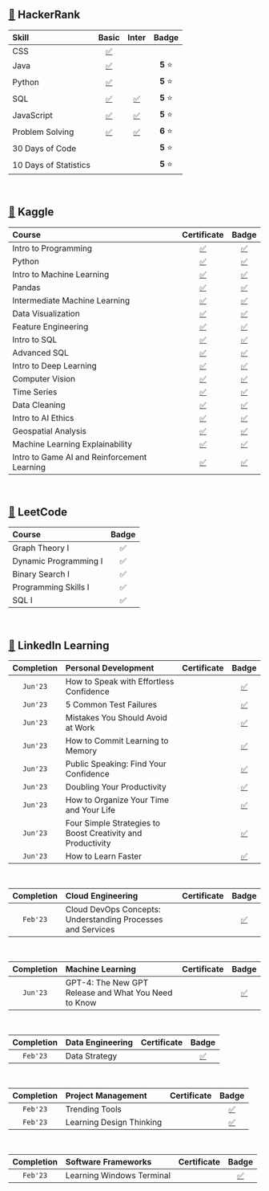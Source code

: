 ## [📍](https://www.hackerrank.com/idk_the_answers) **HackerRank**

|**Skill**|**Basic**|**Inter**|**Badge**|
|:--------|:-------:|:-------:|:-------:|
| CSS | [✅](https://www.hackerrank.com/certificates/74e2c133af56) | | |
| Java | [✅](https://www.hackerrank.com/certificates/4df727d4313d) | | **5** ⭐ |
| Python | [✅](https://www.hackerrank.com/certificates/b62c983ccd51) | | **5** ⭐ |
| SQL | [✅](https://www.hackerrank.com/certificates/6ff6bdfb759d) | [✅](https://www.hackerrank.com/certificates/1a7c76db90d8) | **5** ⭐ |
| JavaScript | [✅](https://www.hackerrank.com/certificates/15a72ed34c08) | [✅](https://www.hackerrank.com/certificates/947a39a12f85) | **5** ⭐ |
| Problem Solving | [✅](https://www.hackerrank.com/certificates/50bfb6b47406) | [✅](https://www.hackerrank.com/certificates/94992adf1706) | **6** ⭐ |
| 30 Days of Code | | | **5** ⭐ |
| 10 Days of Statistics | | | **5** ⭐ |

<br>

## [📍](https://www.kaggle.com/allenbphilip) **Kaggle**

|**Course**|**Certificate**|**Badge**|
|:---------|:-------------:|:-------:|
| Intro to Programming | [✅](https://github.com/abphilip-work/Certifications/blob/master/Personal/Achievements/Kaggle%20Intro%20to%20Programming.png) | [✅](https://www.kaggle.com/learn/certification/allenbphilip/intro-to-programming) |
| Python | [✅](https://github.com/abphilip-work/Certifications/blob/master/Personal/Achievements/Kaggle%20Python.png) | [✅](https://www.kaggle.com/learn/certification/allenbphilip/python) |
| Intro to Machine Learning | [✅](https://github.com/abphilip-work/Certifications/blob/master/Personal/Achievements/Kaggle%20Intro%20to%20Machine%20Learning.png) | [✅](https://www.kaggle.com/learn/certification/allenbphilip/intro-to-machine-learning) |
| Pandas | [✅](https://github.com/abphilip-work/Certifications/blob/master/Personal/Achievements/Kaggle%20Pandas.png) | [✅](https://www.kaggle.com/learn/certification/allenbphilip/pandas) |
| Intermediate Machine Learning | [✅](https://github.com/abphilip-work/Certifications/blob/master/Personal/Achievements/Kaggle%20Intermediate%20Machine%20Learning.png) | [✅](https://www.kaggle.com/learn/certification/allenbphilip/intermediate-machine-learning) |
| Data Visualization | [✅](https://github.com/abphilip-work/Certifications/blob/master/Personal/Achievements/Kaggle%20Data%20Visualization.png) | [✅](https://www.kaggle.com/learn/certification/allenbphilip/data-visualization) |
| Feature Engineering | [✅](https://github.com/abphilip-work/Certifications/blob/master/Personal/Achievements/Kaggle%20Feature%20Engineering.png) | [✅](https://www.kaggle.com/learn/certification/allenbphilip/feature-engineering) |
| Intro to SQL | [✅](https://github.com/abphilip-work/Certifications/blob/master/Personal/Achievements/Kaggle%20Intro%20to%20SQL.png) | [✅](https://www.kaggle.com/learn/certification/allenbphilip/intro-to-sql) |
| Advanced SQL | [✅](https://github.com/abphilip-work/Certifications/blob/master/Personal/Achievements/Kaggle%20Advanced%20SQL.png) | [✅](https://www.kaggle.com/learn/certification/allenbphilip/advanced-sql) |
| Intro to Deep Learning | [✅](https://github.com/abphilip-work/Certifications/blob/master/Personal/Achievements/Kaggle%20Intro%20to%20Deep%20Learning.png) | [✅](https://www.kaggle.com/learn/certification/allenbphilip/intro-to-deep-learning) |
| Computer Vision | [✅](https://github.com/abphilip-work/Certifications/blob/master/Personal/Achievements/Kaggle%20Computer%20Vision.png) | [✅](https://www.kaggle.com/learn/certification/allenbphilip/computer-vision) |
| Time Series | [✅](https://github.com/abphilip-work/Certifications/blob/master/Personal/Achievements/Kaggle%20Time%20Series.png) | [✅](https://www.kaggle.com/learn/certification/allenbphilip/time-series) |
| Data Cleaning | [✅](https://github.com/abphilip-work/Certifications/blob/master/Personal/Achievements/Kaggle%20Data%20Cleaning.png) | [✅](https://www.kaggle.com/learn/certification/allenbphilip/data-cleaning) |
| Intro to AI Ethics | [✅](https://github.com/abphilip-work/Certifications/blob/master/Personal/Achievements/Kaggle%20Intro%20to%20AI%20Ethics.png) | [✅](https://www.kaggle.com/learn/certification/allenbphilip/intro-to-ai-ethics) |
| Geospatial Analysis | [✅](https://github.com/abphilip-work/Certifications/blob/master/Personal/Achievements/Kaggle%20Geospatial%20Analysis.png) | [✅](https://www.kaggle.com/learn/certification/allenbphilip/geospatial-analysis) |
| Machine Learning Explainability | [✅](https://github.com/abphilip-work/Certifications/blob/master/Personal/Achievements/Kaggle%20Machine%20Learning%20Explainability.png) | [✅](https://www.kaggle.com/learn/certification/allenbphilip/machine-learning-explainability) |
| Intro to Game AI and Reinforcement Learning | [✅](https://github.com/abphilip-work/Certifications/blob/master/Personal/Achievements/Kaggle%20Intro%20to%20Game%20AI%20and%20Reinforcement%20Learning.png) | [✅](https://www.kaggle.com/learn/certification/allenbphilip/intro-to-game-ai-and-reinforcement-learning) |

<br>

## [📍](https://leetcode.com/allenbphilip) **LeetCode**

|**Course**|**Badge**|
|:--------|:-------:|
| Graph Theory I | ✅ |
| Dynamic Programming I | ✅ |
| Binary Search I | ✅ |
| Programming Skills I | ✅ |
| SQL I | ✅ |

<br>

## [📍](https://www.linkedin.com/in/allenbphilip) **LinkedIn Learning**

|**Completion**|**Personal Development**|**Certificate**|**Badge**|
|:------------:|:---------|:-------------:|:-------:|
| `Jun'23` | How to Speak with Effortless Confidence | | [✅](https://www.linkedin.com/learning/certificates/c5d4377b468fa12151feb7201a9994b5fbb877dff193d178ee38e989389ca6e3) |
| `Jun'23` | 5 Common Test Failures | | [✅](https://www.linkedin.com/learning/certificates/726ac1c0404e8fb6f4904690047a467a520a539e507ef1fe6102cd5045dbebcd) |
| `Jun'23` | Mistakes You Should Avoid at Work | | [✅](https://www.linkedin.com/learning/certificates/d2dc3cabde13535efb1b73131f5c665c4329b67e05719017e9b6b378fcf0b874) |
| `Jun'23` | How to Commit Learning to Memory | | [✅](https://www.linkedin.com/learning/certificates/4d41104ef617edc4cb05be1cdf63bfd8e015dbbe004d0e89cb36c719123e2c7f) |
| `Jun'23` | Public Speaking: Find Your Confidence | | [✅](https://www.linkedin.com/learning/certificates/9672c12361343e6e13c2fdedd516832d3dd1bb8cd9b04b23b033f11e72e14614) |
| `Jun'23` | Doubling Your Productivity | | [✅](https://www.linkedin.com/learning/certificates/509998f19846d6779609e0a2965f8c3978940ed6a129156a098c44112e29e991) |
| `Jun'23` | How to Organize Your Time and Your Life | | [✅](https://www.linkedin.com/learning/certificates/31903ffbf29c683dc9a98d8caae7969dad40252f7bce2409ae6edb93e81cda6d) |
| `Jun'23` | Four Simple Strategies to Boost Creativity and Productivity | | [✅](https://www.linkedin.com/learning/certificates/e691df0b0424e0eb0c52f9dea3c49d28e58d6172a29d824d4ea6dc7b890fc8ef) |
| `Jun'23` | How to Learn Faster | | [✅](https://www.linkedin.com/learning/certificates/416fd0180884336e2618999ddf06e58bf1c6302ad7a12734fa562fde829ba249) |

<br>

|**Completion**|**Cloud Engineering**|**Certificate**|**Badge**|
|:------------:|:---------|:-------------:|:-------:|
| `Feb'23` | Cloud DevOps Concepts: Understanding Processes and Services | | [✅](https://www.linkedin.com/learning/certificates/a98bded7f7567c20acf56883a186b4d29675a99a8812a253ddb2f56b2a8ba574) |

<br>

|**Completion**|**Machine Learning**|**Certificate**|**Badge**|
|:------------:|:---------|:-------------:|:-------:|
| `Jun'23` | GPT-4: The New GPT Release and What You Need to Know | | [✅](https://www.linkedin.com/learning/certificates/5c0396baa949cfa0c570c8822a0ce18620bdd3205c42056d39b1e744cd01d230) |

<br>

|**Completion**|**Data Engineering**|**Certificate**|**Badge**|
|:------------:|:---------|:-------------:|:-------:|
| `Feb'23` | Data Strategy | | [✅](https://www.linkedin.com/learning/certificates/b359b5684dd508a1248fa21ea9cf0943910b6db17e15aa8082a4d022b4962338) |

<br>

|**Completion**|**Project Management**|**Certificate**|**Badge**|
|:------------:|:---------|:-------------:|:-------:|
| `Feb'23` | Trending Tools | | [✅](https://www.linkedin.com/learning/certificates/07b15d9a88fdd1de38ac76171bcc57801fd7dab1ffda01b34cfa8a87f3444c7f) |
| `Feb'23` | Learning Design Thinking | | [✅](https://www.linkedin.com/learning/certificates/1d42d189c8ebe39f18282d152f51eb77733d742e534f0155913c0c1beeca546d) |

<br>

|**Completion**|**Software Frameworks**|**Certificate**|**Badge**|
|:------------:|:---------|:-------------:|:-------:|
| `Feb'23` | Learning Windows Terminal | | [✅](https://www.linkedin.com/learning/certificates/a0ab258e34778119d2a8c752b07ffcc4f6a619e74c81dfae679bf7f4e775f805) |
